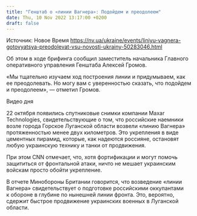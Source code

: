 ```yaml
---
title: "Генштаб о «линии Вагнера»: Подойдем и преодолеем"
date: Thu, 10 Nov 2022 13:17:00 +0200
draft: false
---
```

Источник: Новое Время https://nv.ua/ukraine/events/liniyu-vagnera-gotovyatsya-preodolevat-vsu-novosti-ukrainy-50283046.html


 Об этом в ходе брифинга сообщил заместитель начальника Главного оперативного управления Генштаба Алексей Громов.

«Мы тщательно изучаем ход построения линии и придумываем, как ее преодолевать. Но могу вам с уверенностью сказать, что подойдем и преодолеем», — отметил Громов.

 Видео дня   

22 октября появились спутниковые снимки компании Maxar Technologies, свидетельствующие о том, что российские наемники возле города Горское Луганской области возвели «линию Вагнера» протяженностью менее двух километров. Это укрепления в виде цементных пирамид, которые, как надеются россияне, остановят любую украинскую технику и танки от продвижения.

При этом CNN отмечает, что, хотя фортификации и могут помочь защититься от фронтальной атаки, ничто не мешает украинским войскам просто обойти укрепление.

В отчете Минобороны Британии говорится, что возведение «линии Вагнера» свидетельствует о подготовке российскими оккупантами к обороне в глубине по нынешней линии фронта. Это, вероятно, сдержит быстрое продвижение украинских военных в Луганской области.
